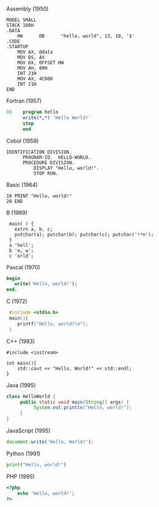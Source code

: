 Assembly (1950)
```assembly
MODEL SMALL
STACK 100H
.DATA
    HW      DB      "hello, world", 13, 10, '$'
.CODE
.STARTUP
    MOV AX, @data
    MOV DS, AX
    MOV DX, OFFSET HW
    MOV AH, 09H
    INT 21H
    MOV AX, 4C00H
    INT 21H
END
```

Fortran (1957)

```fortran
00    program hello
      write(*,*) 'Hello World!'
      stop
      end
```

Cobol (1959)

```cobol
IDENTIFICATION DIVISION.
      PROGRAM-ID.  HELLO-WORLD.
      PROCEDURE DIVISION.
          DISPLAY "Hello, world!".
          STOP RUN.
```

Basic (1964)

```basic
10 PRINT "Hello, world!"
20 END
```

B (1969)

```B
 main( ) {
   extrn a, b, c;
   putchar(a); putchar(b); putchar(c); putchar('!*n');
 }
 a 'hell';
 b 'o, w';
 c 'orld';
```
Pascal (1970)

```pascal
begin
   write('Hello, world!');
end.
```
C (1972)
```c
 #include <stdio.h>
 main(){
    printf("Hello, world!\n");
 }
```

C++ (1983)

```
#include <iostream>

int main(){
    std::cout << "Hello, World!" << std::endl;
}
```

Java (1995)

```java
class HelloWorld {
     public static void main(String[] args) {
          System.out.println("Hello, world!");
     }
}
```

JavaScript (1995)

```javascript
document.write('Hello, World!');
```

Python (1991)

```python
print("Hello, world!")
```

PHP (1995)

```php
<?php
    echo 'Hello, world!';
?>
```

